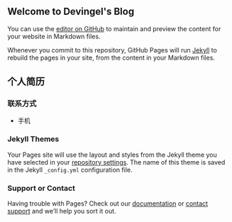 ## Welcome to Devingel's Blog

You can use the [editor on GitHub](https://github.com/DA0717/DA0717.github.io/edit/master/index.md) to maintain and preview the content for your website in Markdown files.

Whenever you commit to this repository, GitHub Pages will run [Jekyll](https://jekyllrb.com/) to rebuild the pages in your site, from the content in your Markdown files.

## 个人简历

### 联系方式

+ 手机

### Jekyll Themes

Your Pages site will use the layout and styles from the Jekyll theme you have selected in your [repository settings](https://github.com/DA0717/DA0717.github.io/settings). The name of this theme is saved in the Jekyll `_config.yml` configuration file.

### Support or Contact

Having trouble with Pages? Check out our [documentation](https://help.github.com/categories/github-pages-basics/) or [contact support](https://github.com/contact) and we’ll help you sort it out.
